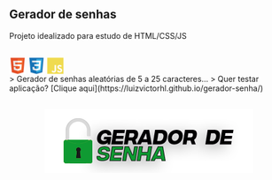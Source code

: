 
## Gerador de senhas 
Projeto idealizado para estudo de HTML/CSS/JS 
<div style="display: inline_block"><br>
  <img align="center" alt="Victor-HTML" height="30" width="30" src="https://raw.githubusercontent.com/devicons/devicon/master/icons/html5/html5-original.svg">
  <img align="center" alt="Victor-CSS" height="30" width="30" src="https://raw.githubusercontent.com/devicons/devicon/master/icons/css3/css3-original.svg">
  <img align="center" alt="Victor-Js" height="30" width="30" src="https://raw.githubusercontent.com/devicons/devicon/master/icons/javascript/javascript-plain.svg">
</div>
>
Gerador de senhas aleatórias de 5 a 25 caracteres...
>
Quer testar aplicação? [Clique aqui](https://luizvictorhl.github.io/gerador-senha/)

##
<p align="center">
  <img alt="Logo do projeto" src="./assets/logo.png" />
</p>

